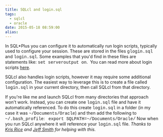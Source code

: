 ```yaml
---
title: SQLcl and login.sql
tags:
  - sqlcl
  - oracle
date: 2015-05-18 08:59:00
alias:
---
```


In SQL*Plus you can configure it to automatically run login scripts, typically used to configure your session. These are stored in the files <span style="font-family: Courier New, Courier, monospace;">glogin.sql</span> and <span style="font-family: Courier New, Courier, monospace;">login.sql</span>. Some examples that you'd find in these files are statements like:&nbsp;<span style="font-family: Courier New, Courier, monospace;">set serveroutput on</span>. &nbsp;You can read more about login scripts [here](http://www.adp-gmbh.ch/ora/sqlplus/login.html).

SQLcl also handles login scripts, however it may require some additional configuration. The easiest way to leverage this is to create a file called <span style="font-family: Courier New, Courier, monospace;">login.sql</span> in your current directory, then call SQLcl from that directory.

If you're like me and launch SQLcl from many directories that approach won't work. Instead, you can create one <span style="font-family: Courier New, Courier, monospace;">login.sql</span> file and have it automatically referenced. To do this create <span style="font-family: Courier New, Courier, monospace;">login.sql</span> in a folder (in my case it was <span style="font-family: Courier New, Courier, monospace;">~/Documents/Oracle</span>) and then add the following to <span style="font-family: Courier New, Courier, monospace;">~/.bash_profile</span>: &nbsp;&nbsp;<span style="font-family: Courier New, Courier, monospace;">export SQLPATH=~/Documents/Oracle/</span>
<span style="font-family: Courier New, Courier, monospace;">
</span><span style="font-family: inherit;">Now when you run SQLcl anywhere it will reference your </span><span style="font-family: Courier New, Courier, monospace;">login.sql</span><span style="font-family: inherit;"> file.</span>
<span style="font-family: Courier New, Courier, monospace;">
</span>_<span style="font-family: inherit;">Thanks to [Kris Rice](https://twitter.com/krisrice) and [Jeff Smith](https://twitter.com/thatjeffsmith) for helping with this.</span>_
